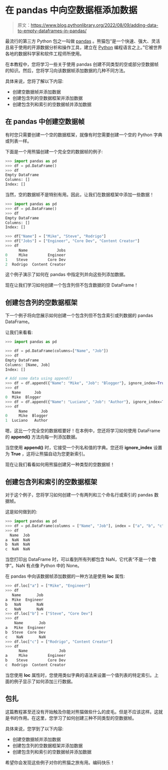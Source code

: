 # 在 pandas 中向空数据框添加数据

> 原文：<https://www.blog.pythonlibrary.org/2022/08/09/adding-data-to-empty-dataframes-in-pandas/>

最流行的第三方 Python 包之一叫做 [pandas](https://pandas.pydata.org/) 。熊猫包“是一个快速、强大、灵活且易于使用的开源数据分析和操作工具，建立在 [Python](https://www.python.org) 编程语言之上。”它被世界各地的数据科学家和软件工程师所使用。

在本教程中，您将学习一些关于使用 pandas 创建不同类型的空或部分空数据帧的知识。然后，您将学习向该数据帧添加数据的几种不同方法。

具体来说，您将了解以下内容:

*   创建空数据帧并添加数据
*   创建包含列的空数据框架并添加数据
*   创建包含列和索引的空数据帧并添加数据

## 在 pandas 中创建空数据帧

有时您只需要创建一个空的数据框架，就像有时您需要创建一个空的 Python 字典或列表一样。

下面是一个用熊猫创建一个完全空的数据帧的例子:

```py
>>> import pandas as pd
>>> df = pd.DataFrame()
>>> df
Empty DataFrame
Columns: []
Index: []

```

当然，空的数据帧不是特别有用。因此，让我们在数据框架中添加一些数据！

```py
>>> import pandas as pd
>>> df = pd.DataFrame()
>>> df
Empty DataFrame
Columns: []
Index: []

>>> df["Name"] = ["Mike", "Steve", "Rodrigo"]
>>> df["Jobs"] = ["Engineer", "Core Dev", "Content Creator"]
>>> df
      Name             Jobs
0     Mike         Engineer
1    Steve         Core Dev
2  Rodrigo  Content Creator
```

这个例子演示了如何在 pandas 中指定列并向这些列添加数据。

现在让我们学习如何创建一个包含列但不包含数据的空 DataFrame！

## 创建包含列的空数据框架

下一个例子将向您展示如何创建一个包含列但不包含索引或列数据的 pandas DataFrame。

让我们来看看:

```py
>>> import pandas as pd

>>> df = pd.DataFrame(columns=["Name", "Job"])
>>> df
Empty DataFrame
Columns: [Name, Job]
Index: []

# Add some data using append()
>>> df = df.append({"Name": "Mike", "Job": "Blogger"}, ignore_index=True)
>>> df
   Name      Job
0  Mike  Blogger
>>> df = df.append({"Name": "Luciano", "Job": "Author"}, ignore_index=True)
>>> df
      Name      Job
0     Mike  Blogger
1  Luciano   Author

```

嗯，这比一个完全空的数据框要好！在本例中，您还将学习如何使用 DataFrame 的 **append()** 方法向每一列添加数据。

当您使用 **append()** 时，它接受一个列名和值的字典。您还将 **ignore_index** 设置为 **True** ，这将让熊猫自动为您更新索引。

现在让我们看看如何用熊猫创建另一种类型的空数据帧！

## 创建包含列和索引的空数据框架

对于这个例子，您将学习如何创建一个有两列和三个命名行或索引的 pandas 数据帧。

这是如何做到的:

```py
>>> import pandas as pd
>>> df = pd.DataFrame(columns = ["Name", "Job"], index = ["a", "b", "c"])
>>> df
  Name  Job
a  NaN  NaN
b  NaN  NaN
c  NaN  NaN
```

当您打印出 DataFrame 时，可以看到所有列都包含 NaN，它代表“不是一个数字”。NaN 有点像 Python 中的 None。

在 pandas 中向该数据帧添加数据的一种方法是使用 **loc** 属性:

```py
>>> df.loc["a"] = ["Mike", "Engineer"]
>>> df
   Name       Job
a  Mike  Engineer
b   NaN       NaN
c   NaN       NaN
>>> df.loc["b"] = ["Steve", "Core Dev"]
>>> df
    Name       Job
a   Mike  Engineer
b  Steve  Core Dev
c    NaN       NaN
>>> df.loc["c"] = ["Rodrigo", "Content Creator"]
>>> df
      Name              Job
a     Mike         Engineer
b    Steve         Core Dev
c  Rodrigo  Content Creator
```

当您使用 **loc** 属性时，您使用类似字典的语法来设置一个值列表的特定索引。上面的例子显示了如何添加三行数据。

## 包扎

这篇教程甚至还没有开始触及你能对熊猫做些什么的皮毛。但是不应该这样。这就是书的作用。在这里，您学习了如何创建三种不同类型的空数据帧。

具体来说，您学到了以下内容:

*   创建空数据帧并添加数据
*   创建包含列的空数据框架并添加数据
*   创建包含列和索引的空数据帧并添加数据

希望你会发现这些例子对你的熊猫之旅有用。编码快乐！